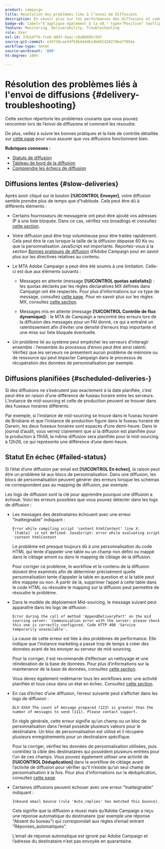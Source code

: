 ```yaml
---
product: campaign
title: Résolution des problèmes liés à lʼenvoi de diffusions
description: En savoir plus sur les performances des diffusions et comment résoudre les problèmes liés à la surveillance des diffusions
badge-v8: label="S’applique également à la v8." type="Positive" tooltip="S’applique également à Campaign v8."
feature: Monitoring, Deliverability, Troubleshooting
role: User
exl-id: 37b1d7fb-7ceb-4647-9aac-c8a80495c5bf
source-git-commit: e34718caefdf5db4ddd61db601420274be77054e
workflow-type: tm+mt
source-wordcount: '809'
ht-degree: 100%

---
```


# Résolution des problèmes liés à l&#39;envoi de diffusions {#delivery-troubleshooting}

Cette section répertorie les problèmes courants que vous pouvez rencontrer lors de l’envoi de diffusions et comment les résoudre.

De plus, veillez à suivre les bonnes pratiques et la liste de contrôle détaillée sur [cette page](delivery-performances.md) pour vous assurer que vos diffusions fonctionnent bien.

**Rubriques connexes :**

* [Statuts de diffusion](delivery-statuses.md)
* [Tableau de bord de la diffusion](delivery-dashboard.md)
* [Comprendre les échecs de diffusion](understanding-delivery-failures.md)

## Diffusions lentes {#slow-deliveries}

Après avoir cliqué sur le bouton **[!UICONTROL Envoyer]**, votre diffusion semble prendre plus de temps que d&#39;habitude. Cela peut être dû à différents éléments :

* Certains fournisseurs de messagerie ont peut-être ajouté vos adresses IP à une liste bloquée. Dans ce cas, vérifiez vos broadlogs et consultez [cette section](about-deliverability.md).

* Votre diffusion peut être trop volumineuse pour être traitée rapidement. Cela peut être le cas lorsque la taille de la diffusion dépasse 60 Ko ou que la personnalisation JavaScript est importante. Reportez-vous à la section [Bonnes pratiques de diffusion](delivery-best-practices.md) d’Adobe Campaign pour en savoir plus sur les directives relatives au contenu.

* Le MTA Adobe Campaign a peut-être été soumis à une limitation. Celle-ci est due aux éléments suivants :

   * Messages en attente (message **[!UICONTROL quotas satisfaits]**) : les quotas déclarés par les règles déclaratives MX définies dans Campaign ont été respectés. Pour plus d’informations sur ce type de message, consultez [cette page](deliverability-faq.md). Pour en savoir plus sur les règles MX, consultez [cette section](../../installation/using/email-deliverability.md#about-mx-rules).

   * Messages mis en attente (message **[!UICONTROL Contrôle de flux dynamique]**) : le MTA de Campaign a rencontré des erreurs lors de la diffusion des messages pour un FAI donné, ce qui a entraîné un ralentissement afin d’éviter une densité d’erreurs trop importante et une mise sur liste bloquée éventuelle.

* Un problème lié au système peut empêcher les serveurs d’interagir ensemble : l’ensemble du processus d’envoi peut être ainsi ralenti. Vérifiez que les serveurs ne présentent aucun problème de mémoire ou de ressource qui peut impacter Campaign dans le processus de récupération des données de personnalisation par exemple.

## Diffusions planifiées {#scheduled-deliveries-}

Si des diffusions ne s’exécutent pas exactement à la date planifiée, c’est peut-être en raison d’une différence de fuseau horaire entre les serveurs. L’instance de mid-sourcing et celle de production peuvent se trouver dans des fuseaux horaires différents.

Par exemple, si l’instance de mid-sourcing se trouve dans le fuseau horaire de Brisbane et que l’instance de production figure dans le fuseau horaire de Darwin, les deux fuseaux horaires sont espacés d’une demi-heure. Dans le journal d’audit, vous verrez clairement que si la diffusion est planifiée pour la production à 11h56, la même diffusion sera planifiée pour le mid-sourcing à 12h26, ce qui représente une différence d’une demi-heure.

## Statut En échec {#failed-status}

Si l’état d’une diffusion par email est **[!UICONTROL En échec]**, la raison peut être un problème lié aux blocs de personnalisation. Dans une diffusion, les blocs de personnalisation peuvent générer des erreurs lorsque les schémas ne correspondent pas au mapping de diffusion, par exemple.

Les logs de diffusion sont la clé pour apprendre pourquoi une diffusion a échoué. Voici les erreurs possibles que vous pouvez détecter dans les logs de diffusion :

* Les messages des destinataires échouent avec une erreur &quot;Inatteignable&quot; indiquant :

  ```
  Error while compiling script 'content htmlContent' line X: `[table]` is not defined. JavaScript: error while evaluating script 'content htmlContent
  ```

  Le problème est presque toujours dû à une personnalisation du code HTML qui tente d’appeler une table ou un champ non défini ou mappé dans le ciblage amont ou dans le mapping de ciblage de la diffusion.

  Pour corriger ce problème, le workflow et le contenu de la diffusion doivent être examinés afin de déterminer précisément quelle personnalisation tente d’appeler la table en question et si la table peut être mappée ou non. À partir de là, supprimer l’appel à cette table dans le code HTML ou résoudre le mapping sur la diffusion peut permettre de résoudre le problème.

* Dans le modèle de déploiement Mid-sourcing, le message suivant peut apparaître dans les logs de diffusion :

  ```
  Error during the call of method 'AppendDeliveryPart' on the mid sourcing server: 'Communication error with the server: please check this one is correctly configured. Code HTTP 408 'Service temporarily unavailable'.
  ```

  La cause de cette erreur est liée à des problèmes de performance. Elle indique que l’instance marketing a passé trop de temps à créer des données avant de les envoyer au serveur de mid-sourcing.

  Pour la corriger, il est recommandé d’effectuer un nettoyage et une réindexation de la base de données. Pour plus d’informations sur la maintenance de la base de données, consultez [cette section](../../production/using/recommendations.md).

  Vous devez également redémarrer tous les workflows avec une activité planifiée et tous ceux dans un état en échec. Consultez [cette section](../../workflow/using/scheduler.md).

* En cas d’échec d’une diffusion, l’erreur suivante peut s’afficher dans les logs de diffusion :

  ```
  DLV-XXXX The count of message prepared (123) is greater than the number of messages to send (111). Please contact support.
  ```

  En règle générale, cette erreur signifie qu’un champ ou un bloc de personnalisation dans l’email possède plusieurs valeurs pour le destinataire. Un bloc de personnalisation est utilisé et il récupère plusieurs enregistrements pour un destinataire spécifique.

  Pour la corriger, vérifiez les données de personnalisation utilisées, puis contrôlez la cible des destinataires qui possèdent plusieurs entrées pour l’un de ces champs. Vous pouvez également utiliser une activité de **[!UICONTROL Déduplication]** dans le workflow de ciblage avant l’activité de diffusion pour vérifier qu’il n’existe qu’un seul champ de personnalisation à la fois. Pour plus d’informations sur la déduplication, consultez [cette page](../../workflow/using/deduplication.md).

* Certaines diffusions peuvent échouer avec une erreur &quot;Inatteignable&quot; indiquant :

  ```
  Inbound email bounce (rule 'Auto_replies' has matched this bounce).
  ```

  Cela signifie que la diffusion a réussi mais qu’Adobe Campaign a reçu une réponse automatique du destinataire (par exemple une réponse &quot;Absent du bureau&quot;) qui correspondait aux règles d’email entrant &quot;Réponses_automatiques&quot;.

  L’email de réponse automatique est ignoré par Adobe Campaign et l’adresse du destinataire n’est pas envoyée en quarantaine.
